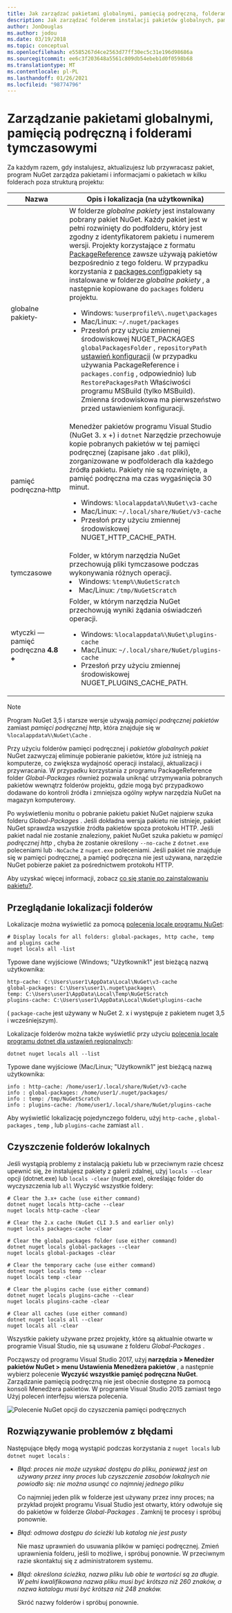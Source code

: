 ```yaml
---
title: Jak zarządzać pakietami globalnymi, pamięcią podręczną, folderami tymczasowymi w pakiecie NuGet
description: Jak zarządzać folderem instalacji pakietów globalnych, pamięci podręcznej pakietów i folderami tymczasowymi, które istnieją na komputerze, które są używane podczas instalowania, przywracania i aktualizowania pakietów.
author: JonDouglas
ms.author: jodou
ms.date: 03/19/2018
ms.topic: conceptual
ms.openlocfilehash: e5585267d4ce2563d77ff30ec5c31e196d98686a
ms.sourcegitcommit: ee6c3f203648a5561c809db54ebeb1d0f0598b68
ms.translationtype: MT
ms.contentlocale: pl-PL
ms.lasthandoff: 01/26/2021
ms.locfileid: "98774796"
---
```

# <a name="managing-the-global-packages-cache-and-temp-folders"></a>Zarządzanie pakietami globalnymi, pamięcią podręczną i folderami tymczasowymi

Za każdym razem, gdy instalujesz, aktualizujesz lub przywracasz pakiet, program NuGet zarządza pakietami i informacjami o pakietach w kilku folderach poza strukturą projektu:

| Nazwa | Opis i lokalizacja (na użytkownika)|
| --- | --- |
| globalne pakiety&#8209; | W folderze *globalne pakiety* jest instalowany pobrany pakiet NuGet. Każdy pakiet jest w pełni rozwinięty do podfolderu, który jest zgodny z identyfikatorem pakietu i numerem wersji. Projekty korzystające z formatu [PackageReference](package-references-in-project-files.md) zawsze używają pakietów bezpośrednio z tego folderu. W przypadku korzystania z [packages.config](../reference/packages-config.md)pakiety są instalowane w folderze *globalne pakiety* , a następnie kopiowane do `packages` folderu projektu.<br/><ul><li>Windows: `%userprofile%\.nuget\packages`</li><li>Mac/Linux: `~/.nuget/packages`</li><li>Przesłoń przy użyciu zmiennej środowiskowej NUGET_PACKAGES `globalPackagesFolder` , `repositoryPath` [ustawień konfiguracji](../reference/nuget-config-file.md#config-section) (w przypadku używania PackageReference i `packages.config` , odpowiednio) lub `RestorePackagesPath` Właściwości programu MSBuild (tylko MSBuild). Zmienna środowiskowa ma pierwszeństwo przed ustawieniem konfiguracji.</li></ul> |
| pamięć podręczna&#8209;http | Menedżer pakietów programu Visual Studio (NuGet 3. x +) i `dotnet` Narzędzie przechowuje kopie pobranych pakietów w tej pamięci podręcznej (zapisane jako `.dat` pliki), zorganizowane w podfolderach dla każdego źródła pakietu. Pakiety nie są rozwinięte, a pamięć podręczna ma czas wygaśnięcia 30 minut.<br/><ul><li>Windows: `%localappdata%\NuGet\v3-cache`</li><li>Mac/Linux: `~/.local/share/NuGet/v3-cache`</li><li>Przesłoń przy użyciu zmiennej środowiskowej NUGET_HTTP_CACHE_PATH.</li></ul> |
| tymczasowe | Folder, w którym narzędzia NuGet przechowują pliki tymczasowe podczas wykonywania różnych operacji.<br/><li>Windows: `%temp%\NuGetScratch`</li><li>Mac/Linux: `/tmp/NuGetScratch`</li></ul> |
| wtyczki — pamięć podręczna **4.8 +** | Folder, w którym narzędzia NuGet przechowują wyniki żądania oświadczeń operacji.<br/><ul><li>Windows: `%localappdata%\NuGet\plugins-cache`</li><li>Mac/Linux: `~/.local/share/NuGet/plugins-cache`</li><li>Przesłoń przy użyciu zmiennej środowiskowej NUGET_PLUGINS_CACHE_PATH.</li></ul> |

> [!Note]
> Program NuGet 3,5 i starsze wersje używają *pamięci podręcznej pakietów* zamiast *pamięci podręcznej http*, która znajduje się w `%localappdata%\NuGet\Cache` .

Przy użyciu folderów pamięci podręcznej i *pakietów globalnych pakiet* NuGet zazwyczaj eliminuje pobieranie pakietów, które już istnieją na komputerze, co zwiększa wydajność operacji instalacji, aktualizacji i przywracania. W przypadku korzystania z programu PackageReference folder *Global-Packages* również pozwala uniknąć utrzymywania pobranych pakietów wewnątrz folderów projektu, gdzie mogą być przypadkowo dodawane do kontroli źródła i zmniejsza ogólny wpływ narzędzia NuGet na magazyn komputerowy.

Po wyświetleniu monitu o pobranie pakietu pakiet NuGet najpierw szuka folderu *Global-Packages* . Jeśli dokładna wersja pakietu nie istnieje, pakiet NuGet sprawdza wszystkie źródła pakietów spoza protokołu HTTP. Jeśli pakiet nadal nie zostanie znaleziony, pakiet NuGet szuka pakietu w *pamięci podręcznej http* , chyba że zostanie określony `--no-cache` z `dotnet.exe` poleceniami lub `-NoCache` z `nuget.exe` poleceniami. Jeśli pakiet nie znajduje się w pamięci podręcznej, a pamięć podręczna nie jest używana, narzędzie NuGet pobierze pakiet za pośrednictwem protokołu HTTP.

Aby uzyskać więcej informacji, zobacz [co się stanie po zainstalowaniu pakietu?](../concepts/package-installation-process.md).

## <a name="viewing-folder-locations"></a>Przeglądanie lokalizacji folderów

Lokalizacje można wyświetlić za pomocą [polecenia locale programu NuGet](../reference/cli-reference/cli-ref-locals.md):

```cli
# Display locals for all folders: global-packages, http cache, temp and plugins cache
nuget locals all -list
```

Typowe dane wyjściowe (Windows; "Użytkownik1" jest bieżącą nazwą użytkownika:

```output
http-cache: C:\Users\user1\AppData\Local\NuGet\v3-cache
global-packages: C:\Users\user1\.nuget\packages\
temp: C:\Users\user1\AppData\Local\Temp\NuGetScratch
plugins-cache: C:\Users\user1\AppData\Local\NuGet\plugins-cache
```

( `package-cache` jest używany w NuGet 2. x i występuje z pakietem nuget 3,5 i wcześniejszym).

Lokalizacje folderów można także wyświetlić przy użyciu [polecenia locale programu dotnet dla ustawień regionalnych](/dotnet/core/tools/dotnet-nuget-locals):

```dotnetcli
dotnet nuget locals all --list
```

Typowe dane wyjściowe (Mac/Linux; "Użytkownik1" jest bieżącą nazwą użytkownika:

```output
info : http-cache: /home/user1/.local/share/NuGet/v3-cache
info : global-packages: /home/user1/.nuget/packages/
info : temp: /tmp/NuGetScratch
info : plugins-cache: /home/user1/.local/share/NuGet/plugins-cache
```

Aby wyświetlić lokalizację pojedynczego folderu, użyj `http-cache` , `global-packages` , `temp` , lub `plugins-cache` zamiast `all` .

## <a name="clearing-local-folders"></a>Czyszczenie folderów lokalnych

Jeśli wystąpią problemy z instalacją pakietu lub w przeciwnym razie chcesz upewnić się, że instalujesz pakiety z galerii zdalnej, użyj `locals --clear` opcji (dotnet.exe) lub `locals -clear` (nuget.exe), określając folder do wyczyszczenia lub `all` Wyczyść wszystkie foldery:

```cli
# Clear the 3.x+ cache (use either command)
dotnet nuget locals http-cache --clear
nuget locals http-cache -clear

# Clear the 2.x cache (NuGet CLI 3.5 and earlier only)
nuget locals packages-cache -clear

# Clear the global packages folder (use either command)
dotnet nuget locals global-packages --clear
nuget locals global-packages -clear

# Clear the temporary cache (use either command)
dotnet nuget locals temp --clear
nuget locals temp -clear

# Clear the plugins cache (use either command)
dotnet nuget locals plugins-cache --clear
nuget locals plugins-cache -clear

# Clear all caches (use either command)
dotnet nuget locals all --clear
nuget locals all -clear
```

Wszystkie pakiety używane przez projekty, które są aktualnie otwarte w programie Visual Studio, nie są usuwane z folderu *Global-Packages* .

Począwszy od programu Visual Studio 2017, użyj **narzędzia > Menedżer pakietów NuGet > menu Ustawienia Menedżera pakietów** , a następnie wybierz polecenie **Wyczyść wszystkie pamięć podręczna NuGet**. Zarządzanie pamięcią podręczną nie jest obecnie dostępne za pomocą konsoli Menedżera pakietów. W programie Visual Studio 2015 zamiast tego Użyj poleceń interfejsu wiersza polecenia.

![Polecenie NuGet opcji do czyszczenia pamięci podręcznych](media/options-clear-caches.png)

## <a name="troubleshooting-errors"></a>Rozwiązywanie problemów z błędami

Następujące błędy mogą wystąpić podczas korzystania z `nuget locals` lub `dotnet nuget locals` :

- *Błąd: proces nie może uzyskać dostępu do pliku, <package> ponieważ jest on używany przez inny proces* lub *czyszczenie zasobów lokalnych nie powiodło się: nie można usunąć co najmniej jednego pliku*

    Co najmniej jeden plik w folderze jest używany przez inny proces; na przykład projekt programu Visual Studio jest otwarty, który odwołuje się do pakietów w folderze *Global-Packages* . Zamknij te procesy i spróbuj ponownie.

- *Błąd: <path> odmowa dostępu do ścieżki* lub *katalog nie jest pusty*

    Nie masz uprawnień do usuwania plików w pamięci podręcznej. Zmień uprawnienia folderu, jeśli to możliwe, i spróbuj ponownie. W przeciwnym razie skontaktuj się z administratorem systemu.

- *Błąd: określona ścieżka, nazwa pliku lub obie te wartości są za długie. W pełni kwalifikowana nazwa pliku musi być krótsza niż 260 znaków, a nazwa katalogu musi być krótsza niż 248 znaków.*

    Skróć nazwy folderów i spróbuj ponownie.
